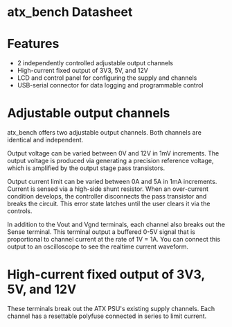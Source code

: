atx_bench Datasheet
==============

Features
=========
- 2 independently controlled adjustable output channels
- High-current fixed output of 3V3, 5V, and 12V
- LCD and control panel for configuring the supply and channels
- USB-serial connector for data logging and programmable control

Adjustable output channels
======
atx_bench offers two adjustable output channels. Both channels are identical and independent.

Output voltage can be varied between 0V and 12V in 1mV increments. The output voltage is produced via generating a precision reference voltage, which is amplified by the output stage pass transistors.

Output current limit can be varied between 0A and 5A in 1mA increments. Current is sensed via a high-side shunt resistor. When an over-current condition develops, the controller disconnects the pass transistor and breaks the circuit. This error state latches until the user clears it via the controls.

In addition to the Vout and Vgnd terminals, each channel also breaks out the Sense terminal. This terminal output a buffered 0-5V signal that is proportional to channel current at the rate of 1V = 1A. You can connect this output to an oscilloscope to see the realtime current waveform. 

High-current fixed output of 3V3, 5V, and 12V
============
These terminals break out the ATX PSU's existing supply channels. Each channel has a resettable polyfuse connected in series to limit current.